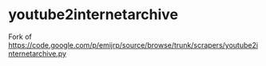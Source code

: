 # youtube2internetarchive
Fork of https://code.google.com/p/emijrp/source/browse/trunk/scrapers/youtube2internetarchive.py
